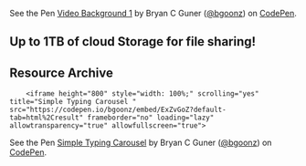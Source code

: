See the Pen [Video Background 1](https://codepen.io/bgoonz/pen/BaRLKBd) by Bryan C Guner ([<span class="citation" data-cites="bgoonz"><span class="citation" data-cites="bgoonz">@bgoonz</span></span>](https://codepen.io/bgoonz)) on [CodePen](https://codepen.io).

## Up to 1TB of cloud Storage for file sharing!

## Resource Archive

        <iframe height="800" style="width: 100%;" scrolling="yes" title="Simple Typing Carousel " src="https://codepen.io/bgoonz/embed/ExZvGoZ?default-tab=html%2Cresult" frameborder="no" loading="lazy" allowtransparency="true" allowfullscreen="true">

See the Pen [Simple Typing Carousel](https://codepen.io/bgoonz/pen/ExZvGoZ) by Bryan C Guner ([<span class="citation" data-cites="bgoonz"><span class="citation" data-cites="bgoonz">@bgoonz</span></span>](https://codepen.io/bgoonz)) on [CodePen](https://codepen.io).
